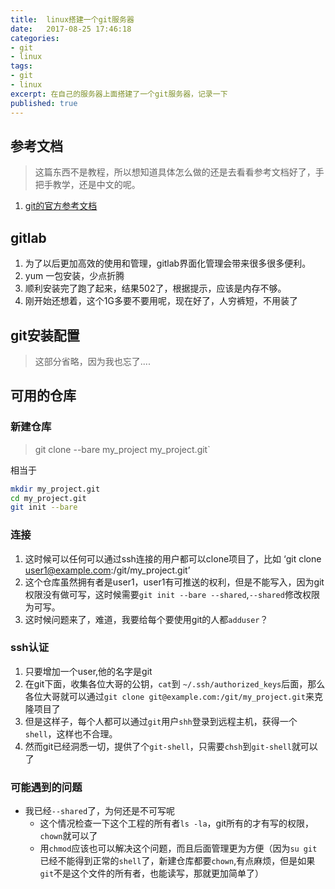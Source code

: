 ```yaml
---
title:  linux搭建一个git服务器
date:   2017-08-25 17:46:18
categories:
- git
- linux
tags:
- git
- linux
excerpt: 在自己的服务器上面搭建了一个git服务器，记录一下
published: true
---
```

## 参考文档
> 这篇东西不是教程，所以想知道具体怎么做的还是去看看参考文档好了，手把手教学，还是中文的呢。

1. [git的官方参考文档](https://git-scm.com/book/zh/v2)

## gitlab
1. 为了以后更加高效的使用和管理，gitlab界面化管理会带来很多很多便利。
2. yum 一包安装，少点折腾
3. 顺利安装完了跑了起来，结果502了，根据提示，应该是内存不够。
4. 刚开始还想着，这个1G多要不要用呢，现在好了，人穷裤短，不用装了

## git安装配置
> 这部分省略，因为我也忘了....

## 可用的仓库
### 新建仓库
> git clone --bare my_project my_project.git`

相当于

```bash
mkdir my_project.git
cd my_project.git
git init --bare
```
### 连接
1. 这时候可以任何可以通过ssh连接的用户都可以clone项目了，比如 ‘git clone user1@example.com:/git/my_project.git’
2. 这个仓库虽然拥有者是user1，user1有可推送的权利，但是不能写入，因为git权限没有做可写，这时候需要`git init --bare --shared`,`--shared`修改权限为可写。
3. 这时候问题来了，难道，我要给每个要使用git的人都`adduser`？

### ssh认证
1. 只要增加一个user,他的名字是git
2. 在git下面，收集各位大哥的公钥，`cat`到 `~/.ssh/authorized_keys`后面，那么各位大哥就可以通过`git clone git@example.com:/git/my_project.git`来克隆项目了
3. 但是这样子，每个人都可以通过`git`用户`shh`登录到远程主机，获得一个`shell`，这样也不合理。
4. 然而git已经洞悉一切，提供了个`git-shell`，只需要`chsh`到`git-shell`就可以了

### 可能遇到的问题
* 我已经`--shared`了，为何还是不可写呢
	* 这个情况检查一下这个工程的所有者`ls -la`，git所有的才有写的权限，`chown`就可以了
	* 用`chmod`应该也可以解决这个问题，而且后面管理更为方便（因为`su git`已经不能得到正常的`shell`了，新建仓库都要`chown`,有点麻烦，但是如果`git`不是这个文件的所有者，也能读写，那就更加简单了）
